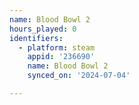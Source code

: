 ```yaml
---
name: Blood Bowl 2
hours_played: 0
identifiers:
  - platform: steam
    appid: '236690'
    name: Blood Bowl 2
    synced_on: '2024-07-04'

---
```

